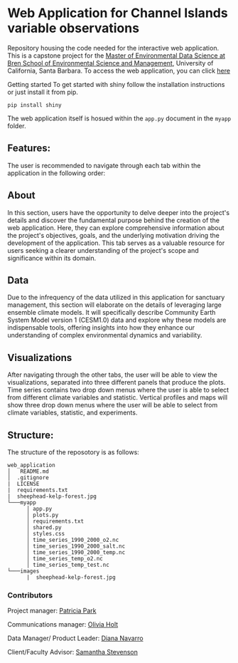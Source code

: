 # Web Application for Channel Islands variable observations
Repository housing the code needed for the interactive web application. This is a capstone project for the [Master of Environmental Data Science at Bren School of Environmental Science and Management](https://bren.ucsb.edu), University of California, Santa Barbara. To access the web application, you can click [here](https://shinyapps.bren.ucsb.edu/channelislanders/)

Getting started
To get started with shiny follow the installation instructions or just install it from pip.

```
pip install shiny
```

The web application itself is hosued within the `app.py` document in the `myapp` folder.

## **Features:**

The user is recommended to navigate through each tab within the application in the following order:

## **About**

In this section, users have the opportunity to delve deeper into the project's details and discover the fundamental purpose behind the creation of the web application. Here, they can explore comprehensive information about the project's objectives, goals, and the underlying motivation driving the development of the application. This tab serves as a valuable resource for users seeking a clearer understanding of the project's scope and significance within its domain.

## **Data**

Due to the infrequency of the data utilized in this application for sanctuary management, this section will elaborate on the details of leveraging large ensemble climate models. It will specifically describe Community Earth System Model version 1 (CESM1.0) data and explore why these models are indispensable tools, offering insights into how they enhance our understanding of complex environmental dynamics and variability.

## **Visualizations**

After navigating through the other tabs, the user will be able to view the visualizations, separated into three different panels that produce the plots. 
Time series contains two drop down menus where the user is able to select from different climate variables and statistic.
Vertical profiles and maps will show three drop down menus where the user will be able to select from climate variables, statistic, and experiments. 




## **Structure:**

The structure of the reposotory is as follows:
```
web_application
│   README.md
│  .gitignore
|  LICENSE
|  requirements.txt
|  sheephead-kelp-forest.jpg
└───myapp
      │ app.py
      │ plots.py
      │ requirements.txt
      │ shared.py
      │ styles.css
      │ time_series_1990_2000_o2.nc
      │ time_series_1990_2000_salt.nc
      │ time_series_1990_2000_temp.nc
      │ time_series_temp_o2.nc
      │ time_series_temp_test.nc
└───images
      |  sheephead-kelp-forest.jpg
```


### Contributors
Project manager: [Patricia Park](https://github.com/p-park6)

Communications manager: [Olivia Holt](https://github.com/olleholt)

Data Manager/ Product Leader: [Diana Navarro](https://github.com/dianaxnav)

Client/Faculty Advisor: [Samantha Stevenson](https://github.com/samanthastevenson)

